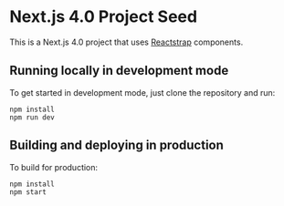 # Next.js 4.0 Project Seed

This is a Next.js 4.0 project that uses [Reactstrap](https://reactstrap.github.io/) components.

## Running locally in development mode

To get started in development mode, just clone the repository and run:

    npm install
    npm run dev

## Building and deploying in production

To build for production:

    npm install
    npm start
